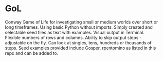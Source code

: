 # GoL
Conway Game of Life for investigating small or medium worlds over short or long timeframes. Using basic Python without imports. Simply created and selectable seed files as text with examples. Visual output in Terminal. Flexible numbers of rows and columns. Ability to skip output steps - adjustable on the fly. Can look at singles, tens, hundreds or thousands of steps. Seed examples provided include Gosper, rpentomino as listed in this repo and can be added to.
